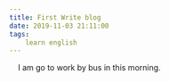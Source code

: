 ```yaml
---
title: First Write blog
date: 2019-11-03 21:11:00
tags:
    learn english
---
```

    I am go to work by bus in this morning.